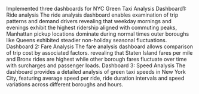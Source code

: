 Implemented three dashboards for NYC Green Taxi Analysis
Dashboard1: Ride analysis
The ride analysis dashboard enables examination of trip patterns and demand drivers revealing that weekday mornings and evenings exhibit the highest ridership aligned with commuting peaks, Manhattan pickup locations dominate during normal times outer boroughs like Queens exhibited steadier non-holiday seasonal fluctuations.
Dashboard 2: Fare Analysis
The fare analysis dashboard allows comparison of trip cost by associated factors. revealing that Staten Island fares per mile and Bronx rides are highest while other borough fares fluctuate over time with surcharges and passenger loads.
Dashboard 3: Speed Analysis
The dashboard provides a detailed analysis of green taxi speeds in New York City, featuring average speed per ride, ride duration intervals  and speed variations across different boroughs and hours.




